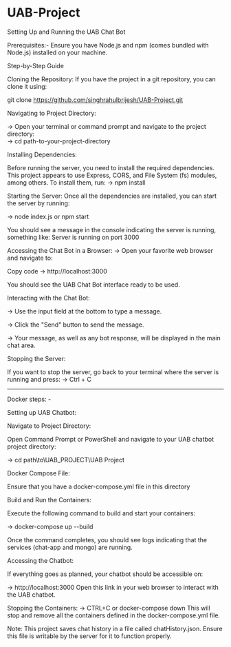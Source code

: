 # UAB-Project 

Setting Up and Running the UAB Chat Bot


Prerequisites:- Ensure you have Node.js and npm (comes bundled with Node.js) installed on your machine.

Step-by-Step Guide

Cloning the Repository: If you have the project in a git repository, you can clone it using:

git clone https://github.com/singhrahulbrijesh/UAB-Project.git


Navigating to Project Directory:

 -> Open your terminal or command prompt and navigate to the project directory:  
        -> cd path-to-your-project-directory

Installing Dependencies:

Before running the server, you need to install the required dependencies. This project appears to use Express, CORS, and File System (fs) modules, among others. To install them, run:
-> npm install

Starting the Server: Once all the dependencies are installed, you can start the server by running:

 -> node index.js or npm start

You should see a message in the console indicating the server is running, something like:  Server is running on port 3000

Accessing the Chat Bot in a Browser:
-> Open your favorite web browser and navigate to:

Copy code
-> http://localhost:3000

You should see the UAB Chat Bot interface ready to be used.

Interacting with the Chat Bot:

 -> Use the input field at the bottom to type a message.

 -> Click the "Send" button to send the message.

 -> Your message, as well as any bot response, will be displayed in the main chat area.

Stopping the Server:

If you want to stop the server, go back to your terminal where the server is running and press:
 -> Ctrl + C

 ---------------------------------------------------------------------------------------------------------------------------------
Docker steps: - 

Setting up UAB Chatbot:

Navigate to Project Directory:

Open Command Prompt or PowerShell and navigate to your UAB chatbot project directory:

 -> cd path\to\UAB_PROJECT\UAB Project

Docker Compose File:

Ensure that you have a docker-compose.yml file in this directory

Build and Run the Containers:

Execute the following command to build and start your containers:

 -> docker-compose up --build

Once the command completes, you should see logs indicating that the services (chat-app and mongo) are running.

Accessing the Chatbot:

If everything goes as planned, your chatbot should be accessible on:

 -> http://localhost:3000
Open this link in your web browser to interact with the UAB chatbot.

Stopping the Containers:
 -> CTRL+C or docker-compose down
This will stop and remove all the containers defined in the docker-compose.yml file.

Note:
This project saves chat history in a file called chatHistory.json. Ensure this file is writable by the server for it to function properly.


